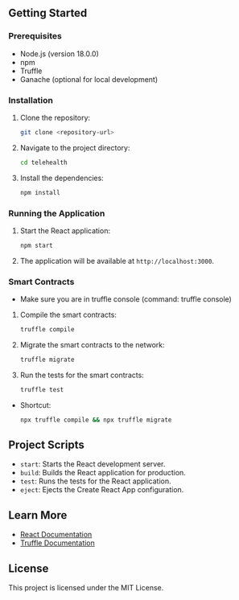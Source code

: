 
## Getting Started

### Prerequisites

- Node.js (version 18.0.0)
- npm
- Truffle
- Ganache (optional for local development)

### Installation

1. Clone the repository:
    ```sh
    git clone <repository-url>
    ```
2. Navigate to the project directory:
    ```sh
    cd telehealth
    ```
3. Install the dependencies:
    ```sh
    npm install
    ```

### Running the Application

1. Start the React application:
    ```sh
    npm start
    ```
2. The application will be available at `http://localhost:3000`.

### Smart Contracts

- Make sure you are in truffle console (command: truffle console)

1. Compile the smart contracts:
    ```sh
    truffle compile
    ```
2. Migrate the smart contracts to the network:
    ```sh
    truffle migrate
    ```
3. Run the tests for the smart contracts:
    ```sh
    truffle test
    ```
- Shortcut:
    ```sh
    npx truffle compile && npx truffle migrate
    ```

## Project Scripts

- `start`: Starts the React development server.
- `build`: Builds the React application for production.
- `test`: Runs the tests for the React application.
- `eject`: Ejects the Create React App configuration.

## Learn More

- [React Documentation](https://reactjs.org)
- [Truffle Documentation](https://archive.trufflesuite.com/docs/truffle)

## License

This project is licensed under the MIT License.
